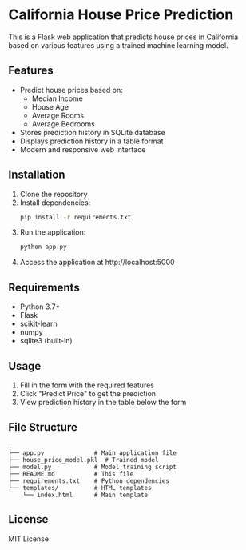 # California House Price Prediction

This is a Flask web application that predicts house prices in California based on various features using a trained machine learning model.

## Features
- Predict house prices based on:
  - Median Income
  - House Age
  - Average Rooms
  - Average Bedrooms
- Stores prediction history in SQLite database
- Displays prediction history in a table format
- Modern and responsive web interface

## Installation
1. Clone the repository
2. Install dependencies:
   ```bash
   pip install -r requirements.txt
   ```
3. Run the application:
   ```bash
   python app.py
   ```
4. Access the application at http://localhost:5000

## Requirements
- Python 3.7+
- Flask
- scikit-learn
- numpy
- sqlite3 (built-in)

## Usage
1. Fill in the form with the required features
2. Click "Predict Price" to get the prediction
3. View prediction history in the table below the form

## File Structure
```
.
├── app.py              # Main application file
├── house_price_model.pkl  # Trained model
├── model.py            # Model training script
├── README.md           # This file
├── requirements.txt    # Python dependencies
└── templates/          # HTML templates
    └── index.html      # Main template
```

## License
MIT License

